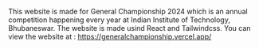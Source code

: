 This website is made for General Championship 2024 which is an annual competition happening every year at Indian Institute of Technology, Bhubaneswar.
The website is made usind React and Tailwindcss.
You can view the website at : https://generalchampionship.vercel.app/
